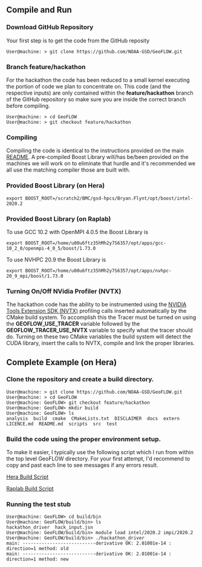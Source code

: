 
## Compile and Run

### Download GitHub Repository
Your first step is to get the code from the GitHub reposity
```console
User@machine: > git clone https://github.com/NOAA-GSD/GeoFLOW.git
```

### Branch feature/hackathon
For the hackathon the code has been reduced to a small kernel executing 
the portion of code we plan to concentrate on. This code (and the respective 
inputs) are only contained within the **feature/hackathon** branch of the GitHub 
repository so make sure you are inside the correct branch before compiling.

```console
User@machine: > cd GeoFLOW
User@machine: > git checkout feature/hackathon
```

### Compiling
Compiling the code is identical to the instructions provided on the main 
[README](../../README.md). A pre-compiled Boost Library will/has be/been 
provided on the machines we will work on to eliminate that hurdle and it's 
recommended we all use the matching compiler those are built with.  

### Provided Boost Library (on Hera)
```console
export BOOST_ROOT=/scratch2/BMC/gsd-hpcs/Bryan.Flynt/opt/boost/intel-2020.2
```

### Provided Boost Library (on Raplab)
To use GCC 10.2 with OpenMPI 4.0.5 the Boost Library is
```console
export BOOST_ROOT=/home/u00u6ftz35hMh2y7S6357/opt/apps/gcc-10_2_0/openmpi-4_0_5/boost/1.73.0
```

To use NVHPC 20.9 the Boost Library is
```console
export BOOST_ROOT=/home/u00u6ftz35hMh2y7S6357/opt/apps/nvhpc-20_9_mpi/boost/1.73.0
```

### Turning On/Off NVidia Profiler (NVTX)
The hackathon code has the ability to be instrumented using the 
[NVIDIA Tools Extension SDK (NVTX)](https://developer.nvidia.com/blog/cuda-pro-tip-generate-custom-application-profile-timelines-nvtx/)
profiling calls inserted automatically by the CMake build system. To accomplish 
this the Tracer must be turned on using the **GEOFLOW_USE_TRACER** variable
followed by the **GEOFLOW_TRACER_USE_NVTX** variable to specify what the tracer 
should do.  Turning on these two CMake variables the build system will detect 
the CUDA library, insert the calls to NVTX, compile and link the proper libraries.

## Complete Example (on Hera)

### Clone the repository and create a **build** directory.

```console
User@machine: > git clone https://github.com/NOAA-GSD/GeoFLOW.git
User@machine: > cd GeoFLOW
User@machine: GeoFLOW> git checkout feature/hackathon
User@machine: GeoFLOW> mkdir build
User@machine: GeoFLOW> ls
analysis  build  cmake  CMakeLists.txt  DISCLAIMER  docs  extern  LICENCE.md  README.md  scripts  src  test
```

### Build the code using the proper environment setup.  

To make it easier, I typically use the following script which I run from within 
the top level GeoFLOW directory. For your first attempt, I'd recommend to copy 
and past each line to see messages if any errors result.

[Hera Build Script](hera_build_script.md)

[Raplab Build Script](raplab_build_script.md)


### Running the test stub

```console
User@machine: GeoFLOW> cd build/bin
User@machine: GeoFLOW/build/bin> ls
hackathon_driver  hack_input.jsn
User@machine: GeoFLOW/build/bin> module load intel/2020.2 impi/2020.2
User@machine: GeoFLOW/build/bin> ./hackathon_driver
main: ---------------------------derivative OK: 2.01001e-14 : direction=1 method: old
main: ---------------------------derivative OK: 2.01001e-14 : direction=1 method: new
```

